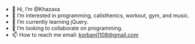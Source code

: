 - 👋 Hi, I’m @Khazaxa
- 👀 I’m interested in programming, calisthenics, workout, gym, and music.
- 🌱 I’m currently learning jQuery.
- 💞️ I’m looking to collaborate on programming.
- 📫 How to reach me email: korbanj1108@gmail.com

<!---
Khazaxa/Khazaxa is a ✨ special ✨ repository because its `README.md` (this file) appears on your GitHub profile.
You can click the Preview link to take a look at your changes.
--->
